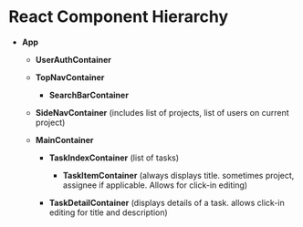 # React Component Hierarchy

* **App**

  * **UserAuthContainer**

  * **TopNavContainer**

    * **SearchBarContainer**


  * **SideNavContainer** (includes list of projects, list of users on current project)

  * **MainContainer**
    * **TaskIndexContainer** (list of tasks)

      * **TaskItemContainer** (always displays title. sometimes project, assignee if applicable. Allows for click-in editing)

    * **TaskDetailContainer** (displays details of a task. allows click-in editing for title and description)
